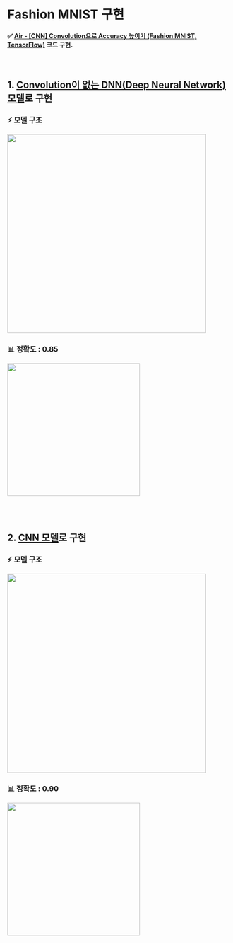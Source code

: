 # Fashion MNIST 구현

#### ✅ [Air - [CNN] Convolution으로 Accuracy 높이기 (Fashion MNIST, TensorFlow)](https://airsbigdata.tistory.com/219) 코드 구현.

<br>

## 1. [Convolution이 없는 DNN(Deep Neural Network) 모델](https://github.com/arittung/Deep_Learning_Study/blob/main/Fashion_mnist/fashion_mnist.py)로 구현
### ⚡ 모델 구조

<img src="https://user-images.githubusercontent.com/53934639/160550097-9618a9a7-0fa0-4000-b5fc-ddf3d018542d.png" style="width:450px">

### 📊 정확도 : 0.85
<img src="https://user-images.githubusercontent.com/53934639/160550272-2c6d995e-10ac-4e27-9aea-f8eb25979894.png" style="width:300px">

<br><br>

## 2. [CNN 모델](https://github.com/arittung/Deep_Learning_Study/blob/main/Fashion_mnist/cnn_fashion_mnist.py)로 구현
### ⚡ 모델 구조

<img src="https://user-images.githubusercontent.com/53934639/160550536-fc920632-69ab-4780-90d2-8b58322f1988.png" style="width:450px">


### 📊 정확도 : 0.90

<img src="https://user-images.githubusercontent.com/53934639/160550576-cb6ae6ba-a92d-4448-a7ca-d42e7e31bfc2.png" style="width:300px">




